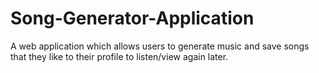 # Song-Generator-Application
A web application which allows users to generate music and save songs that they like to their profile to listen/view again later.
